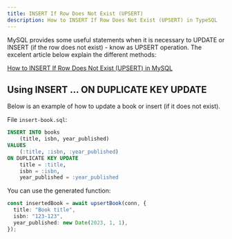 ```yaml
---
title: INSERT If Row Does Not Exist (UPSERT)
description: How to INSERT If Row Does Not Exist (UPSERT) in TypeSQL
---
```


MySQL provides some useful statements when it is necessary to UPDATE or INSERT (if the row does not exist) - know as UPSERT operation. The excelent article below explain the different methods:

<a href="https://www.atlassian.com/data/admin/how-to-insert-if-row-does-not-exist-upsert-in-mysql" target="_blank">How to INSERT If Row Does Not Exist (UPSERT) in MySQL</a>

## Using INSERT ... ON DUPLICATE KEY UPDATE

Below is an example of how to update a book or insert (if it does not exist).

File `insert-book.sql`:

```sql
INSERT INTO books
    (title, isbn, year_published)
VALUES
    (:title, :isbn, :year_published)
ON DUPLICATE KEY UPDATE
    title = :title,
    isbn = :isbn,
    year_published = :year_published
```

You can use the generated function:

```ts
const insertedBook = await upsertBook(conn, {
  title: "Book title",
  isbn: "123-123",
  year_published: new Date(2023, 1, 1),
});
```
